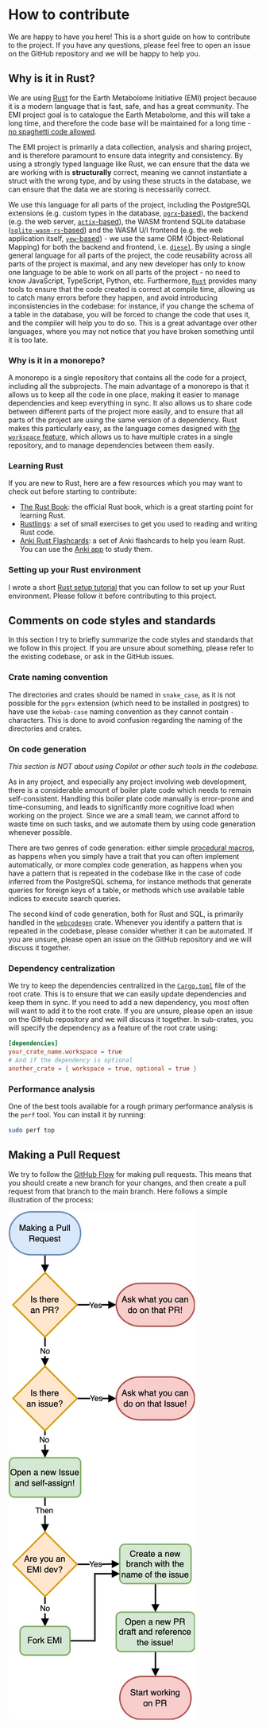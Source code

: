 # How to contribute

We are happy to have you here! This is a short guide on how to contribute to the project. If you have any questions, please feel free to open an issue on the GitHub repository and we will be happy to help you.

## Why is it in Rust?

We are using [Rust](https://www.rust-lang.org/) for the Earth Metabolome Initiative (EMI) project because it is a modern language that is fast, safe, and has a great community. The EMI project goal is to catalogue the Earth Metabolome, and this will take a long time, and therefore the code base will be maintained for a long time - [no spaghetti code allowed](https://xkcd.com/1926/).

The EMI project is primarily a data collection, analysis and sharing project, and is therefore paramount to ensure data integrity and consistency. By using a strongly typed language like Rust, we can ensure that the data we are working with is **structurally** correct, meaning we cannot instantiate a struct with the wrong type, and by using these structs in the database, we can ensure that the data we are storing is necessarily correct.

We use this language for all parts of the project, including the PostgreSQL extensions (e.g. custom types in the database, [`pgrx`-based](https://github.com/pgcentralfoundation/pgrx)), the backend (e.g. the web server, [`actix`-based](https://actix.rs/)), the WASM frontend SQLite database ([`sqlite-wasm-rs`-based](https://github.com/Spxg/sqlite-wasm-rs)) and the WASM U/I frontend (e.g. the web application itself, [`yew`-based](https://github.com/yewstack/yew)) - we use the same ORM (Object-Relational Mapping) for both the backend and frontend, i.e. [`diesel`](https://github.com/diesel-rs/diesel). By using a single general language for all parts of the project, the code reusability across all parts of the project is maximal, and any new developer has only to know one language to be able to work on all parts of the project - no need to know JavaScript, TypeScript, Python, etc. Furthermore, [`Rust`](https://www.rust-lang.org/) provides many tools to ensure that the code created is correct at compile time, allowing us to catch many errors before they happen, and avoid introducing inconsistencies in the codebase: for instance, if you change the schema of a table in the database, you will be forced to change the code that uses it, and the compiler will help you to do so. This is a great advantage over other languages, where you may not notice that you have broken something until it is too late.

### Why is it in a monorepo?

A monorepo is a single repository that contains all the code for a project, including all the subprojects. The main advantage of a monorepo is that it allows us to keep all the code in one place, making it easier to manage dependencies and keep everything in sync. It also allows us to share code between different parts of the project more easily, and to ensure that all parts of the project are using the same version of a dependency. Rust makes this particularly easy, as the language comes designed with [the `workspace` feature](https://doc.rust-lang.org/book/ch14-03-cargo-workspaces.html), which allows us to have multiple crates in a single repository, and to manage dependencies between them easily.

### Learning Rust

If you are new to Rust, here are a few resources which you may want to check out before starting to contribute:

- [The Rust Book](https://rust-book.cs.brown.edu/): the official Rust book, which is a great starting point for learning Rust.
- [Rustlings](https://github.com/rust-lang/rustlings): a set of small exercises to get you used to reading and writing Rust code.
- [Anki Rust Flashcards](https://github.com/ad-si/Rust-Flashcards?tab=readme-ov-file): a set of Anki flashcards to help you learn Rust. You can use the [Anki app](https://apps.ankiweb.net/) to study them.

### Setting up your Rust environment

I wrote a short [Rust setup tutorial](https://github.com/LucaCappelletti94/linux-setup/blob/main/RUST.md) that you can follow to set up your Rust environment. Please follow it before contributing to this project.

## Comments on code styles and standards

In this section I try to briefly summarize the code styles and standards that we follow in this project. If you are unsure about something, please refer to the existing codebase, or ask in the GitHub issues.

### Crate naming convention

The directories and crates should be named in `snake_case`, as it is not possible for the `pgrx` extension (which need to be installed in postgres) to have use the `kebab-case` naming convention as they cannot contain `-` characters. This is done to avoid confusion regarding the naming of the directories and crates.

### On code generation

_This section is NOT about using Copilot or other such tools in the codebase._

As in any project, and especially any project involving web development, there is a considerable amount of boiler plate code which needs to remain self-consistent. Handling this boiler plate code manually is error-prone and time-consuming, and leads to significantly more cognitive load when working on the project. Since we are a small team, we cannot afford to waste time on such tasks, and we automate them by using code generation whenever possible.

There are two genres of code generation: either simple [procedural macros](https://doc.rust-lang.org/reference/procedural-macros.html), as happens when you simply have a trait that you can often implement automatically, or more complex code generation, as happens when you have a pattern that is repeated in the codebase like in the case of code inferred from the PostgreSQL schema, for instance methods that generate queries for foreign keys of a table, or methods which use available table indices to execute search queries.

The second kind of code generation, both for Rust and SQL, is primarily handled in the [`webcodegen`](https://github.com/earth-metabolome-initiative/emi-monorepo/tree/main/web/web_common/webcodegen) crate. Whenever you identify a pattern that is repeated in the codebase, please consider whether it can be automated. If you are unsure, please open an issue on the GitHub repository and we will discuss it together.

### Dependency centralization

We try to keep the dependencies centralized in the [`Cargo.toml`](Cargo.toml) file of the root crate. This is to ensure that we can easily update dependencies and keep them in sync. If you need to add a new dependency, you most often will want to add it to the root crate. If you are unsure, please open an issue on the GitHub repository and we will discuss it together. In sub-crates, you will specify the dependency as a feature of the root crate using:

```toml
[dependencies]
your_crate_name.workspace = true
# And if the dependency is optional
another_crate = { workspace = true, optional = true }
```

### Performance analysis

One of the best tools available for a rough primary performance analysis is the `perf` tool. You can install it by running:

```bash
sudo perf top
```

## Making a Pull Request

We try to follow the [GitHub Flow](https://docs.github.com/en/get-started/quickstart/github-flow) for making pull requests. This means that you should create a new branch for your changes, and then create a pull request from that branch to the main branch. Here follows a simple illustration of the process:

![Making a pull request](making_a_pr.jpg)
